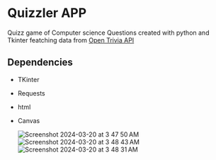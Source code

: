 # Quizzler APP

Quizz game of Computer science Questions created with python and Tkinter featching data from [Open Trivia API](https://opentdb.com/)

## Dependencies
- TKinter
- Requests
- html
- Canvas

  ![Screenshot 2024-03-20 at 3 47 50 AM](https://github.com/MikePeralta27/quizzler-app-start/assets/40365697/a003f9df-8f22-4051-9deb-8415a3d35db3)
  ![Screenshot 2024-03-20 at 3 48 43 AM](https://github.com/MikePeralta27/quizzler-app-start/assets/40365697/6cdc9215-a750-406f-b138-62a0cd9d3482)
  ![Screenshot 2024-03-20 at 3 48 31 AM](https://github.com/MikePeralta27/quizzler-app-start/assets/40365697/fea2e4f8-ddb0-4c8c-9ff4-10191cfbecbc)
